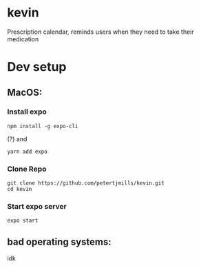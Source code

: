 # kevin
Prescription calendar, reminds users when they need to take their medication

# Dev setup

## MacOS:

### Install expo

```
npm install -g expo-cli
```

(?) and 


```
yarn add expo
```

### Clone Repo

```
git clone https://github.com/petertjmills/kevin.git
cd kevin
```

### Start expo server
```
expo start
```

## bad operating systems:

idk





